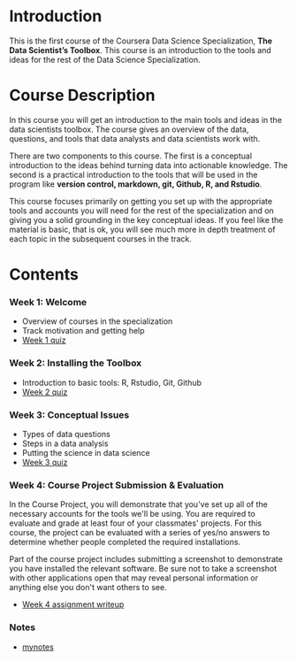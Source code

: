 # Introduction

This is the first course of the Coursera Data Science Specialization, **The Data Scientist’s Toolbox**. This course is an introduction to the tools and ideas for the rest of the Data Science Specialization.

# Course Description

In this course you will get an introduction to the main tools and ideas in the data scientists toolbox. The course gives an overview of the data, questions, and tools that data analysts and data scientists work with. 

There are two components to this course. The first is a conceptual introduction to the ideas behind turning data into actionable knowledge. The second is a practical introduction to the tools that will be used in the program like **version control, markdown, git, Github, R, and Rstudio**.

This course focuses primarily on getting you set up with the appropriate tools and accounts you will need for the rest of the specialization and on giving you a solid grounding in the key conceptual ideas. If you feel like the material is basic, that is ok, you will see much more in depth treatment of each topic in the subsequent courses in the track.

# Contents

### Week 1: Welcome
  - Overview of courses in the specialization
  - Track motivation and getting help
  - [Week 1 quiz](https://github.com/wamber-aww/coursera-data-science/blob/gh-pages/Course01_DataScientistsToolbox/W1Quiz.md) 

### Week 2: Installing the Toolbox
  - Introduction to basic tools: R, Rstudio, Git, Github
  - [Week 2 quiz](https://github.com/wamber-aww/coursera-data-science/blob/gh-pages/Course01_DataScientistsToolbox/W2Quiz.md)  

### Week 3: Conceptual Issues
  - Types of data questions
  - Steps in a data analysis
  - Putting the science in data science
  - [Week 3 quiz](https://github.com/wamber-aww/coursera-data-science/blob/gh-pages/Course01_DataScientistsToolbox/W3Quiz.md)  

### Week 4: Course Project Submission & Evaluation
In the Course Project, you will demonstrate that you've set up all of the necessary accounts for the tools we'll be using. You are required to evaluate and grade at least four of your classmates' projects. For this course, the project can be evaluated with a series of yes/no answers to determine whether people completed the required installations.

Part of the course project includes submitting a screenshot to demonstrate you have installed the relevant software. Be sure not to take a screenshot with other applications open that may reveal personal information or anything else you don't want others to see.
  - [Week 4 assignment writeup](./W4Hw.md)

### Notes

- [mynotes](./mynotes.md)

